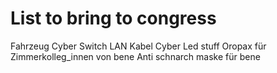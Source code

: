 # List to bring to congress

Fahrzeug
Cyber
Switch
LAN Kabel
Cyber
Led stuff
Oropax für Zimmerkolleg_innen von bene
Anti schnarch maske für bene
